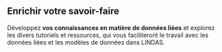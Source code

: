 ## Enrichir votre savoir-faire

Développez **vos connaissances en matière de données liées** et explorez les divers tutoriels et ressources, qui vous faciliteront le travail avec les données liées et les modèles de données dans LINDAS. 
